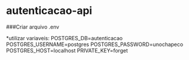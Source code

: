 # autenticacao-api


###Criar arquivo .env

*utilizar variaveis:
POSTGRES_DB=autenticacao
POSTGRES_USERNAME=postgres
POSTGRES_PASSWORD=unochapeco
POSTGRES_HOST=localhost
PRIVATE_KEY=forget
